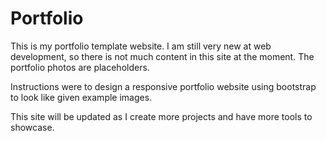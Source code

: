 # Portfolio

This is my portfolio template website. I am still very new at web development, so there is not much content in this site at the moment. The portfolio photos are placeholders.

Instructions were to design a responsive portfolio website using bootstrap to look like given example images.

This site will be updated as I create more projects and have more tools to showcase.